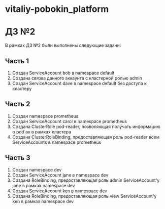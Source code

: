 # vitaliy-pobokin_platform

# ДЗ №2
В рамках ДЗ №2 были выполнены следующие задачи:

Часть 1
--
1. Создан ServiceAccount bob в namespacе default
2. Создана связка данного аккаунта с кластерной ролью admin
3. Создан ServiceAccount dave в namespacе default без доступа к кластеру

Часть 2
--
1. Создан namespace prometheus
2. Создан ServiceAccount carol в namespacе prometheus
3. Создана ClusterRole pod-reader, позволяющая получать информацию о pod'ах в рамках кластера
4. Создана ClusterRoleBinding, предоставляющая роль pod-reader всем ServiceAccounts в namespace prometheus

Часть 3
--
1. Создан namespace dev
2. Создан ServiceAccount jane в namespacе dev
3. Создана RoleBinding, предоставляющая роль admin ServiceAccount'у jane в рамках namespace dev
4. Создан ServiceAccount ken в namespace dev
5. Создана RoleBinding, предоставляющая роль view ServiceAccount'у ken в рамках namespace dev

